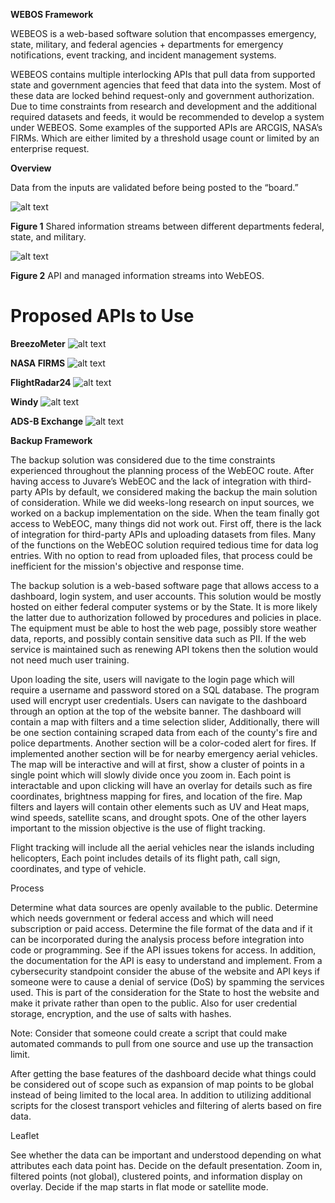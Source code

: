 **WEBOS Framework**

WEBEOS is a web-based software solution that encompasses emergency, state, military, and federal agencies + departments for emergency notifications, event tracking, and incident management systems.

WEBEOS contains multiple interlocking APIs that pull data from supported state and government agencies that feed that data into the system. Most of these data are locked behind request-only and government authorization. Due to time constraints from research and development and the additional required datasets and feeds, it would be recommended to develop a system under WEBEOS. Some examples of the supported APIs are ARCGIS, NASA’s FIRMs. Which are either limited by a threshold usage count or limited by an enterprise request.


**Overview**

Data from the inputs are validated before being posted to the “board.”

![alt text](https://github.com/hingfirewatch/P3I-HING/blob/main/docs/pictures/Screenshot%202025-06-24%20145447.png)

**Figure 1** Shared information streams between different departments federal, state, and military.

![alt text](https://github.com/hingfirewatch/P3I-HING/blob/main/docs/pictures/Framework_Graph.png)

**Figure 2**  API and managed information streams into WebEOS.

# Proposed APIs to Use
**BreezoMeter**
![alt text](https://github.com/hingfirewatch/P3I-HING/blob/main/docs/pictures/BreezoMeter%20API.png)

**NASA FIRMS**
![alt text](https://github.com/hingfirewatch/P3I-HING/blob/main/docs/pictures/FIRMS%20API.png)

**FlightRadar24**
![alt text](https://github.com/hingfirewatch/P3I-HING/blob/main/docs/pictures/FlightRadar24%20API.png)

**Windy**
![alt text](https://github.com/hingfirewatch/P3I-HING/blob/main/docs/pictures/Windy%20API.png)

**ADS-B Exchange**
![alt text](https://github.com/hingfirewatch/P3I-HING/blob/main/docs/pictures/ADS-B%20Exchange%20API.png)


**Backup Framework**

The backup solution was considered due to the time constraints experienced throughout the planning process of the WebEOC route. After having access to Juvare’s WebEOC and the lack of integration with third-party APIs by default, we considered making the backup the main solution of consideration. While we did weeks-long research on input sources, we worked on a backup implementation on the side. When the team finally got access to WebEOC, many things did not work out. First off, there is the lack of integration for third-party APIs and uploading datasets from files. Many of the functions on the WebEOC solution required tedious time for data log entries. With no option to read from uploaded files, that process could be inefficient for the mission's objective and response time.

The backup solution is a web-based software page that allows access to a dashboard, login system, and user accounts. This solution would be mostly hosted on either federal computer systems or by the State. It is more likely the latter due to authorization followed by procedures and policies in place. The equipment must be able to host the web page, possibly store weather data, reports, and possibly contain sensitive data such as PII. If the web service is maintained such as renewing API tokens then the solution would not need much user training.

Upon loading the site, users will navigate to the login page which will require a username and password stored on a SQL database. The program used will encrypt user credentials. Users can navigate to the dashboard through an option at the top of the website banner. The dashboard will contain a map with filters and a time selection slider, Additionally, there will be one section containing scraped data from each of the county's fire and police departments. Another section will be a color-coded alert for fires. If implemented another section will be for nearby emergency aerial vehicles. The map will be interactive and will at first, show a cluster of points in a single point which will slowly divide once you zoom in. Each point is interactable and upon clicking will have an overlay for details such as fire coordinates, brightness mapping for fires, and location of the fire. Map filters and layers will contain other elements such as UV and Heat maps, wind speeds, satellite scans, and drought spots. One of the other layers important to the mission objective is the use of flight tracking. 

Flight tracking will include all the aerial vehicles near the islands including helicopters, Each point includes details of its flight path, call sign, coordinates, and type of vehicle.



Process

Determine what data sources are openly available to the public. Determine which needs government or federal access and which will need subscription or paid access.
Determine the file format of the data and if it can be incorporated during the analysis process before integration into code or programming.
See if the API issues tokens for access. In addition, the documentation for the API is easy to understand and implement.
From a cybersecurity standpoint consider the abuse of the website and API keys if someone were to cause a denial of service (DoS) by spamming the services used. This is part of the consideration for the State to host the website and make it private rather than open to the public. Also for user credential storage, encryption, and the use of salts with hashes.
 
Note: Consider that someone could create a script that could make automated commands to pull from one source and use up the transaction limit.
 
After getting the base features of the dashboard decide what things could be considered out of scope such as expansion of map points to be global instead of being limited to the local area. In addition to utilizing additional scripts for the closest transport vehicles and filtering of alerts based on fire data.
 
Leaflet

See whether the data can be important and understood depending on what attributes each data point has.
Decide on the default presentation. Zoom in, filtered points (not global), clustered points, and information display on overlay. Decide if the map starts in flat mode or satellite mode.
